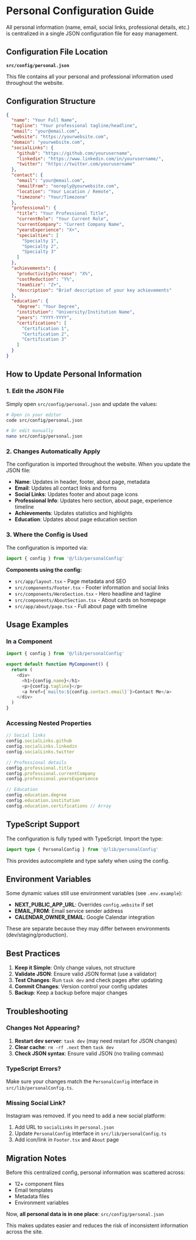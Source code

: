 # Personal Configuration Guide

All personal information (name, email, social links, professional details, etc.) is centralized in a single JSON configuration file for easy management.

## Configuration File Location

**`src/config/personal.json`**

This file contains all your personal and professional information used throughout the website.

## Configuration Structure

```json
{
  "name": "Your Full Name",
  "tagline": "Your professional tagline/headline",
  "email": "your@email.com",
  "website": "https://yourwebsite.com",
  "domain": "yourwebsite.com",
  "socialLinks": {
    "github": "https://github.com/yourusername",
    "linkedin": "https://www.linkedin.com/in/yourusername/",
    "twitter": "https://twitter.com/yourusername"
  },
  "contact": {
    "email": "your@email.com",
    "emailFrom": "noreply@yourwebsite.com",
    "location": "Your Location / Remote",
    "timezone": "Your/Timezone"
  },
  "professional": {
    "title": "Your Professional Title",
    "currentRole": "Your Current Role",
    "currentCompany": "Current Company Name",
    "yearsExperience": "X+",
    "specialties": [
      "Specialty 1",
      "Specialty 2",
      "Specialty 3"
    ]
  },
  "achievements": {
    "productivityIncrease": "X%",
    "costReduction": "Y%",
    "teamSize": "Z+",
    "description": "Brief description of your key achievements"
  },
  "education": {
    "degree": "Your Degree",
    "institution": "University/Institution Name",
    "years": "YYYY-YYYY",
    "certifications": [
      "Certification 1",
      "Certification 2",
      "Certification 3"
    ]
  }
}
```

## How to Update Personal Information

### 1. **Edit the JSON File**

Simply open `src/config/personal.json` and update the values:

```bash
# Open in your editor
code src/config/personal.json

# Or edit manually
nano src/config/personal.json
```

### 2. **Changes Automatically Apply**

The configuration is imported throughout the website. When you update the JSON file:

- **Name**: Updates in header, footer, about page, metadata
- **Email**: Updates all contact links and forms
- **Social Links**: Updates footer and about page icons
- **Professional Info**: Updates hero section, about page, experience timeline
- **Achievements**: Updates statistics and highlights
- **Education**: Updates about page education section

### 3. **Where the Config is Used**

The configuration is imported via:

```typescript
import { config } from '@/lib/personalConfig'
```

**Components using the config:**
- `src/app/layout.tsx` - Page metadata and SEO
- `src/components/Footer.tsx` - Footer information and social links
- `src/components/HeroSection.tsx` - Hero headline and tagline
- `src/components/AboutSection.tsx` - About cards on homepage
- `src/app/about/page.tsx` - Full about page with timeline

## Usage Examples

### In a Component

```typescript
import { config } from '@/lib/personalConfig'

export default function MyComponent() {
  return (
    <div>
      <h1>{config.name}</h1>
      <p>{config.tagline}</p>
      <a href={`mailto:${config.contact.email}`}>Contact Me</a>
    </div>
  )
}
```

### Accessing Nested Properties

```typescript
// Social links
config.socialLinks.github
config.socialLinks.linkedin
config.socialLinks.twitter

// Professional details
config.professional.title
config.professional.currentCompany
config.professional.yearsExperience

// Education
config.education.degree
config.education.institution
config.education.certifications // Array
```

## TypeScript Support

The configuration is fully typed with TypeScript. Import the type:

```typescript
import type { PersonalConfig } from '@/lib/personalConfig'
```

This provides autocomplete and type safety when using the config.

## Environment Variables

Some dynamic values still use environment variables (see `.env.example`):

- **NEXT_PUBLIC_APP_URL**: Overrides `config.website` if set
- **EMAIL_FROM**: Email service sender address
- **CALENDAR_OWNER_EMAIL**: Google Calendar integration

These are separate because they may differ between environments (dev/staging/production).

## Best Practices

1. **Keep it Simple**: Only change values, not structure
2. **Validate JSON**: Ensure valid JSON format (use a validator)
3. **Test Changes**: Run `task dev` and check pages after updating
4. **Commit Changes**: Version control your config updates
5. **Backup**: Keep a backup before major changes

## Troubleshooting

### Changes Not Appearing?

1. **Restart dev server**: `task dev` (may need restart for JSON changes)
2. **Clear cache**: `rm -rf .next` then `task dev`
3. **Check JSON syntax**: Ensure valid JSON (no trailing commas)

### TypeScript Errors?

Make sure your changes match the `PersonalConfig` interface in `src/lib/personalConfig.ts`.

### Missing Social Link?

Instagram was removed. If you need to add a new social platform:

1. Add URL to `socialLinks` in `personal.json`
2. Update `PersonalConfig` interface in `src/lib/personalConfig.ts`
3. Add icon/link in `Footer.tsx` and `About` page

## Migration Notes

Before this centralized config, personal information was scattered across:
- 12+ component files
- Email templates
- Metadata files
- Environment variables

Now, **all personal data is in one place**: `src/config/personal.json`

This makes updates easier and reduces the risk of inconsistent information across the site.
